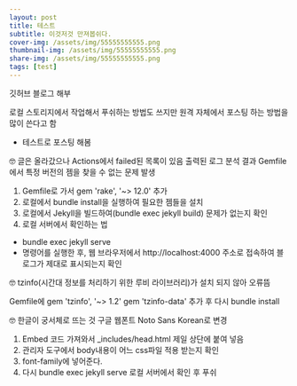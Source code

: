 ```yaml
---
layout: post
title: 테스트
subtitle: 이것저것 만져봅쉬다.
cover-img: /assets/img/55555555555.png
thumbnail-img: /assets/img/55555555555.png
share-img: /assets/img/55555555555.png
tags: [test]
---
```


깃허브 블로그 해부

로컬 스토리지에서 작업해서 푸쉬하는 방법도 쓰지만
원격 자체에서 포스팅 하는 방법을 많이 쓴다고 함

- 테스트로 포스팅 해봄

🤓 글은 올라갔으나 Actions에서 failed된 목록이 있음
출력된 로그 분석 결과 Gemfile에서 특정 버전의 젬을 찾을 수 없는 문제 발생

1. Gemfile로 가서 gem 'rake', '~> 12.0' 추가
2. 로컬에서 bundle install을 실행하여 필요한 젬들을 설치
3. 로컬에서 Jekyll을 빌드하여(bundle exec jekyll build) 문제가 없는지 확인
4. 로컬 서버에서 확인하는 법 
- bundle exec jekyll serve
- 명령어를 실행한 후, 웹 브라우저에서 http://localhost:4000 주소로 접속하여 블로그가 제대로 표시되는지 확인

🤓 tzinfo(시간대 정보를 처리하기 위한 루비 라이브러리)가 설치 되지 않아 오류뜸

Gemfile에 
gem 'tzinfo', '~> 1.2'
gem 'tzinfo-data'
추가 후 다시 bundle install

🤓 한글이 궁서체로 뜨는 것 구글 웹폰트 Noto Sans Korean로 변경
1. Embed 코드 가져와서 _includes/head.html 제일 상단에 붙여 넣음
2. 관리자 도구에서 body내용이 어느 css파일 적용 받는지 확인
3.  font-family에 넣어준다.
4. 다시 bundle exec jekyll serve 로컬 서버에서 확인 후 푸쉬

